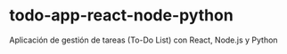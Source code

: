 # todo-app-react-node-python
Aplicación de gestión de tareas (To-Do List) con React, Node.js y Python
